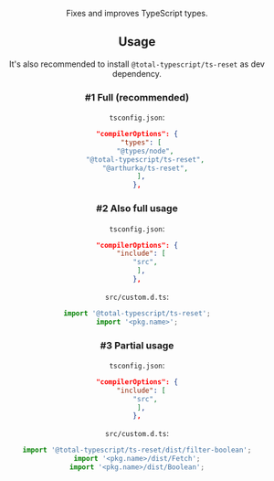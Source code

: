 <header>

Fixes and improves TypeScript types.

<developmentInstallation>

## Usage

It's also recommended to install `@total-typescript/ts-reset` as dev dependency.

### #1 Full (recommended)

`tsconfig.json`:

```json
"compilerOptions": {
  "types": [
    "@types/node",
    "@total-typescript/ts-reset",
    "@arthurka/ts-reset",
  ],
},
```

### #2 Also full usage

`tsconfig.json`:

```json
"compilerOptions": {
  "include": [
    "src",
  ],
},
```

`src/custom.d.ts`:

```ts
import '@total-typescript/ts-reset';
import '<pkg.name>';
```

### #3 Partial usage

`tsconfig.json`:

```json
"compilerOptions": {
  "include": [
    "src",
  ],
},
```

`src/custom.d.ts`:

```ts
import '@total-typescript/ts-reset/dist/filter-boolean';
import '<pkg.name>/dist/Fetch';
import '<pkg.name>/dist/Boolean';
```

<testing>

<suggestions>
